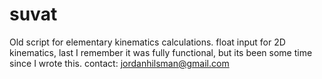 # suvat
Old script for elementary kinematics calculations.
float input for 2D kinematics, last I remember it was fully functional, but its been some time since I wrote this.
contact: jordanhilsman@gmail.com
